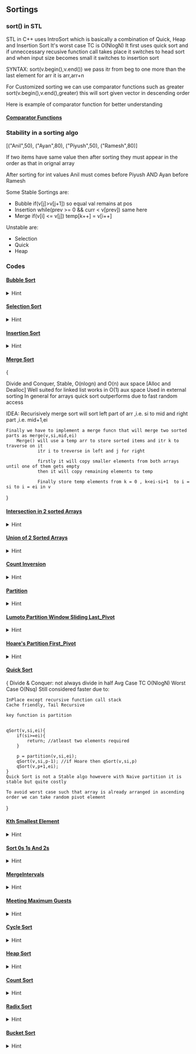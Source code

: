 ## Sortings 

### sort() in STL

STL in C++ uses IntroSort which is basically a combination of Quick, Heap and Insertion Sort
It's worst case TC is O(NlogN)
It first uses quick sort and if unneccessary recusive function call takes place it switches to head sort and when input size becomes small it switches to insertion sort<br>

SYNTAX: sort(v.begin(),v.end()) we pass itr from beg to one more than the last element for arr it is arr,arr+n

For Customized sorting we can use comparator functions such as greater<int>
sort(v.begin(),v.end(),greater<int>) this will sort given vector in descending order 

Here is example of comparator function for better understanding

#### [Comparator Functions](Sortings/comparatorFuncn.cpp)

### Stability in a sorting algo

[("Anil",50), ("Ayan",80), ("Piyush",50), ("Ramesh",80)]

If two items have same value then after sorting they must appear in the order as that in orignal array

After sorting for int values Anil must comes before Piyush AND Ayan before Ramesh

Some Stable Sortings are:<br>
- Bubble if(v[j]>v[j+1]) so equal val remains at pos<br>
- Insertion while(prev >= 0 && curr < v[prev]) same here<br>
- Merge if(v[i] <= v[j]) temp[k++] = v[i++]<br>

Unstable are:<br>
- Selection<br>
- Quick<br>
- Heap<br>

### Codes 

#### [Bubble Sort](Sortings/BubbleSort.cpp)
<details>
<summary>Hint</summary>
{
    //TC = O(Nsq)

    for each i before n-1
        chk if v[j] > v[j+1] then swap up to n-1-i 
    
    Can Use isSwapped boolean var to optimize the code 

}

</details>

#### [Selection Sort](Sortings/SelectionSort.cpp)
<details>
<summary>Hint</summary>
{
    TC: O(Nsq) even in best case

    Less memory writes as compared to other famous algo except Cycle Sort

    Basic idea for implementation of Heap Sort

    Not Stable AND In Place Algo (Means no extra space required)

    IDEA IS:

    for i = 0 to n-1 loop 
    let a tempidx = i
    we will find the idx of element in j var loop that should be in ith index in Sorted Array
        example when arr is sorted we will find next minimum element
    
    after second loop we will swap the v[i] with v[tempidx]

}

</details>

#### [Insertion Sort](Sortings/InsertoinSort.cpp)
<details>
<summary>Hint</summary>
{
  
    TC: O(Nsq) Big O(n) in best case when arr is already sorted
    Inplace and Stable
    Used in practise for small n

    IDEA:

    We know that a single element is always sorted so we assume 0th idx as sorted part

    then we start i from 1 and store curr val and prev idx as i-1

    while(prev >= 0 && curr < v[prev]) is used to find the correct position and shift other for placing curr in sorted part
    
    then we insert curr at sorted part by using v[prev+1] = v[prev];

    Every time length of sorted part inc by 1

}

</details>

#### [Merge Sort](Sortings/MergeSort.cpp)

{
  
  Divide and Conquer, Stable, O(nlogn) and O(n) aux space [Alloc and Dealloc]
  Well suited for linked list works in O(1) aux space
  Used in external sorting
  In general for arrays quick sort outperforms due to fast random access

  IDEA:
    Recurisively merge sort will sort left part of arr ,i.e. si to mid
                    and right part ,i.e. mid+1,ei
        
    Finally we have to implement a merge funcn that will merge two sorted parts as merge(v,si,mid,ei)
        Merge() will use a temp arr to store sorted items and itr k to traverse on it
                itr i to treverse in left and j for right

                firstly it will copy smaller elements from both arrays until one of them gets empty
                then it will copy remaining elements to temp

                Finally store temp elements from k = 0 , k<ei-si+1  to i = si to i = ei in v

}



#### [Intersection in 2 sorted Arrays](Sortings/Intersection2SortedArr.cpp)
<details>
<summary>Hint</summary>
{
  
   As we do in merge funcn 2 pointers approach we will print v1[i] == v2[j] holds o/w inc smaller values itr by 1

   To avoid duplicated we can add if(i>0 && v1[i] == v1[i-1])skipp means i++

   
}

</details>

#### [Union of 2 Sorted Arrays](Sortings/UnionOf2Arr.cpp)
<details>
<summary>Hint</summary>
{
    Same as intersection but we will avoid intersections from both v1 and v2
    Also we have to add remaining elements if any and add them without there duplicates
    
}

</details>


#### [Count Inversion](Sortings/CountInversionInArr.cpp)
<details>
<summary>Hint</summary>
{
    Use concept of merge in mergeSort

    Inversion means for an element how many smaller elements are present on right side of it

    when we are taking a right part of element before left part 
    we are getting the inversion from ith part to mid

    so increment the ans while doing this by ans += (mid-si+1) - (i+1)
    when v[j]<v[i] happens and you add v[j] to temp 


}

</details>

#### [Partition](Sortings/Partition.cpp)
<details>
<summary>Hint</summary>
{
    Partition refers that for a fixed element(pivot) in array left elements should be smaller than pivot
    and right elements should be greater 

    this can be achieved by Naive Partition in which you make a temp[]
    first traverse and store smaller elements in temp
    then again traverse and store larger elements in temp

    copy elements of temp in initial arr and get results or return i


    Else what we can do id take v[idx] as pivot and count no of smaller elements from pivot

    pvtIdx = count //correct index for pivot
    swap v[idx],v[pvtIdx]

    si = 0, ei = v.size()-1;

    while(si<ei){
        while(v[si]<pvt)si++;

        while(v[ei]>pvt)ei--;

        swap(v[si],v[ei]);
        si++;ei--;
    }

    try to have this so that lesser elements remain in left and greater in right of pivot
    

}

</details>

#### [Lumoto Partition Window Sliding Last_Pivot](Sortings/LomutoPartition_WindowSlididngAssumLastPivotAlways.cpp)
<details>
<summary>Hint</summary>
{
    take last element as pivot 

    ll i = -1;

    for(j = 0; j <= ei; j++){

        if(v[j]<pivot){
            //increase the window of smaller elements by 1
            i++;

            swap(v[i],v[j]);
        }
    }
    //take pivot to its right position
    swap(v[i+1],v[ei]);

    at last return i+1;

    //When you do Lumoto Partition it is gauranteed that pivot element will be in its correct position

}

</details>

#### [Hoare's Partition First_Pivot](Sortings/HoarePartition_FirstPivot.cpp)
<details>
<summary>Hint</summary>
{   
    Doesn't ensure that pivot will be at right position 
    Take first element as pivot and do the following


    i = si-1; j = ei+1;

    while(true){
        do{
            i++;
        }while(v[i]<pivot);

        do{
            j--;
        }while(v[i]>pivot);

        if(i>=j)return j;

        swap(v[i],v[j]);
    }

    //works faster than other partitions
    //puts smaller or equal elements on left, graeter or equal elements on right


}

</details>



#### [Quick Sort](Sortings/QuickSort.cpp)
{
    Divide & Conquer: not always divide in half
    Avg Case TC O(NlogN) Worst Case O(Nsq)
    Still considered faster due to:
    
    InPlace except recursive function call stack
    Cache friendly, Tail Recursive

    key function is partition


    qSort(v,si,ei){
        if(si>=ei){
            return; //atleast two elements required
        }

        p = partition(v,si,ei);
        qSort(v,si,p-1); //if Hoare then qSort(v,si,p)
        qSort(v,p+1,ei);
    }
    Quick Sort is not a Stable algo howevere with Naive partition it is stable but quite costly

    To avoid worst case such that array is already arranged in ascending order we can take random pivot element 

}



#### [Kth Smallest Element](Sortings/KthSmallestElement.cpp)
<details>
<summary>Hint</summary>
{
    Think of lumoto partition it ensures that smaller elements will be in left

    first approach is to sort array and return arr[k-1];

    else what we can do is applying lumoto partition in such a way as we apply binary search



    while(si<ei)
    p = partition(v,si,ei)

    if we have returned index by lumoto partition as k-1 means we reached ans

    o/w if it is > k-1 means that idx has more count of lesser numbers so move to left 
    i.e. ei = p-1;

    else si = p+1 //moved to right



}

</details>

#### [Sort 0s 1s And 2s](Sortings/Sort0s1sAnd2s.cpp)
<details>
<summary>Hint</summary>
{
    To sort 0s 1s and 2s we will keep two windows by i and mid 
    that will ensure that from 0 to i-1 0s are present
    from i to mid-1 1s are present always

    initialize i = 0, mid = 0, ei = v.size()-1;

    while(mid<=ei){

        if(v[mid] == 0){
            i++;
            mid++;
        }
        else if(v[mid] == 1){
            mid++;
        }
        else{
            swap(v[ei],v[mid]);
            ei--;

            //here we have not increased the mid window size of 1s because we sent 2 to the last
            //but we will process the swapped element came to mid once again
        }
    }

}

</details>


#### [MergeIntervals](Sortings/MergeIntervals.cpp)
<details>
<summary>Hint</summary>
{
  
    sort given pairs of intervals according to the first value and check if curr.second merges with next.first or not
    

}

</details>

#### [Meeting Maximum Guests](Sortings/MeetMaximumGuest.cpp)
<details>
<summary>Hint</summary>
{
  
    merge arrival and departure after sorting that will ensure
    that arrival of every guest is increasing the count of current guests by 1 and departure is decreasing take max count possible


}

</details>

#### [Cycle Sort](Sortings/CycleSort.cpp)
<details>
<summary>Hint</summary>
{

    It can also be used to count minimum number of swaps/memory writes to sort the array

        Cycle Sort for Distinct elements present in the array
        Choose current position as cycle start and current item 
        to find the right position of item count number of lesser items after the current present in the array

        move item to its correct position and choose the correct position's element as item

        repeat the process until a cycle form i.e. cs = correct pos

        increment the index and do the same

        TC-> O(Nsq) in all best,avg,worst cases
        AS-> O(1)


}

</details>

#### [Heap Sort](Sortings/HeapSort.cpp)
<details>
<summary>Hint</summary>
{
  
    First step is to build Max Heap to do this we have to heapify all the non leaf childs from the bottom

    heapify means that child should be smaller than parents

    after that one by one move the largest element to the last of the array
    to do this simply swap(v[0],v[last]) last--;
    now we need to heapify the structure again so call heapify(v,last,0)

    left child is i*2+1
    right child is i*2+2

    It is the extension of Selection sort uses Heap Structure


}

</details>

#### [Count Sort](Sortings/CountSort.cpp)
<details>
<summary>Hint</summary>
{
    
    TC-> O(N+K)
    Used when elements present in the array are in range k comparable to n

    We maintain a count array of size k which counts frequency of elements

    To maintain stabilty what we can do is we can use prefix sum of count elemnts 

    we will maintain an output arr of size n 
    and start traversing from the last index 
    we will place the current element from v in output using prefix of count to find correct position and decrease the count of that element by 1

    at last we will copy elements from output to original array 


}

</details>

#### [Radix Sort](Sortings/RadixSort.cpp)
<details>
<summary>Hint</summary>
{
  
    It increases the range for counting sort basically it calc the no of digits say d in maximum element
    and use counting sort that number of time for every digits from last

    TC-> O(d*(N+b)) where be is range of digits commonly 10 (0 to 9) for decimal rep
    we can use (v[i]/place)%10 to find index
    

}

</details>

#### [Bucket Sort](Sortings/BucketSort.cpp)
<details>
<summary>Hint</summary>
{
  
    It is very useful for uniformly distributed items 

    we make k buckets divide its range uniformly from 0 to maxi+1 EXAMPLE: 0 to 99 we have range of 10  for k = 10 and 20 for k = 5 

    we use vector<vector<ll>> v(k) // that is vector of buckets

    we traverse original array and place items in respective buckets
    sort each bucket individually
    then merge and copy the elements to the original one

    TC -> O(N) if k is range of n
    O(nsq) if we use insertion sort and data is strongly non uniformly distributed


}

</details>
